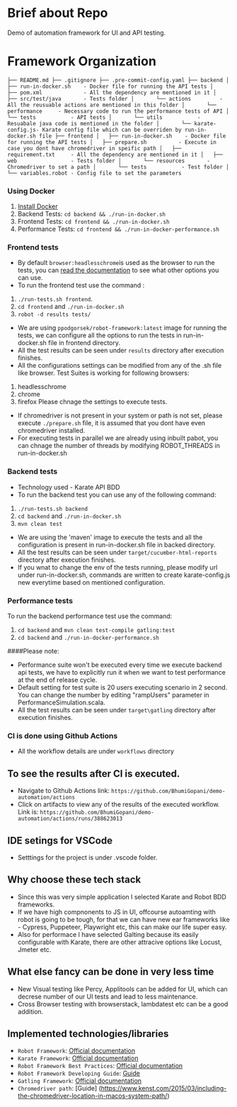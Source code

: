 # Brief about Repo
Demo of automation framework for UI and API testing. 

# Framework Organization

`├── README.md
├── .gitignore
├── .pre-commit-config.yaml
├── backend
│   ├── run-in-docker.sh    - Docker file for running the API tests
│   ├── pom.xml             - All the dependency are mentioned in it
│   ├── src/test/java       - Tests folder
│       └── actions         - All the reusuable actions are mentioned in this folder
│       └── performance     - Necessary code to run the performance tests of API
│       └── tests           - API tests
│       └── utils           - Resuabale java code is mentioned in the folder
│       └── karate-config.js- Karate config file which can be overriden by run-in-docker.sh file
├── frontend
│   ├── run-in-docker.sh    - Docker file for running the API tests
│   ├── prepare.sh          - Execute in case you dont have chromedriver in speific path
│   ├── requirement.txt     - All the dependency are mentioned in it
│   ├── web                 - Tests folder
│       └── resources       - Chromedriver to set a path
│       └── tests           - Test folder
│       └── variables.robot - Config file to set the parameters`


### Using Docker

1. [Install Docker](https://docs.docker.com/docker-for-mac/install/)
2. Backend Tests: `cd backend && ./run-in-docker.sh`
3. Frontend Tests: `cd frontend && ./run-in-docker.sh`
3. Performance Tests: `cd frontend && ./run-in-docker-performance.sh`


### Frontend tests

- By default `browser:headlesschrome`is used as the browser to run the tests, you can [read the documentation](https://robotframework.org/SeleniumLibrary/SeleniumLibrary.html#Open%20Browser)
to see what other options you can use. 
- To run the frontend test use the command :
1. `./run-tests.sh frontend`.
2. `cd frontend` and `./run-in-docker.sh`
3. `robot -d results tests/`
- We are using `ppodgorsek/robot-framework:latest` image for running the tests, we can configure all the options to run the tests in run-in-docker.sh file in frontend directory.
- All the test results can be seen under `results` directory after execution finishes.
- All the configurations settings can be modified from any of the .sh file like browser. Test Suites is working for following browsers:
1. headlesschrome
2. chrome
3. firefox
Please chnage the settings to execute tests.
- If chromedriver is not present in your system or path is not set, please execute `./prepare.sh` file, it is assumed that you dont have even chromedriver installed.
- For executing tests in parallel we are already using inbuilt pabot, you can chnage the number of threads by modifying ROBOT_THREADS in run-in-docker.sh

### Backend tests

- Technology used - Karate API BDD
- To run the backend test you can use any of the following command:
1. `./run-tests.sh backend`
2. `cd backend` and `./run-in-docker.sh`
3. `mvn clean test`
- We are using the 'maven' image to execute the tests and all the configuration is present in run-in-docker.sh file in backed directory.
- All the test results can be seen under `target/cucumber-html-reports` directory after execution finishes.
- If you wnat to change the env of the tests running, please modify url under run-in-docker.sh, commands are written to create karate-config.js new everytime based on mentioned configuration.

### Performance tests

To run the backend performance test use the command:
1. `cd backend` and `mvn clean test-compile gatling:test` 
2. `cd backend` and `./run-in-docker-performance.sh`

####Please note:
- Performance suite won't be executed every time we execute backend api tests, we have to explicitly run it when we want to test performance at the end of release cycle.
- Default setting for test suite is 20 users executing scenario in 2 second. You can change the number by editing "rampUsers" parameter in PerformanceSimulation.scala.
- All the test results can be seen under `target\gatling` directory after execution finishes.


### CI is done using Github Actions

- All the workflow details are under `workflows` directory

## To see the results after CI is executed.

- Navigate to Github Actions link: `https://github.com/BhumiGopani/demo-automation/actions`
- Click on artifacts to view any of the results of the executed workflow. Link is: `https://github.com/BhumiGopani/demo-automation/actions/runs/388623013`


## IDE setings for VSCode

- Setttings for the project is under .vscode folder.

## Why choose these tech stack

- Since this was very simple application I selected Karate and Robot BDD frameworks. 
- If we have high compnonents to JS in UI, offcourse autoamting with robot is going to be tough, for that we can have new ear frameworks like - Cypress, Puppeteer, Playwright etc, this can make our life super easy.
- Also for performace I have selected Galting because its easily configurable with Karate, there are other attracive options like Locust, Jmeter etc.

## What else fancy can be done in very less time

- New Visual testing like Percy, Applitools can be added for UI, which can decrese number of our UI tests and lead to less maintenance.
- Cross Browser testing with browserstack, lambdatest etc can be a good addition.

## Implemented technologies/libraries

- `Robot Framework`: [Official documentation](https://robotframework.org/)
- `Karate Framework`: [Official documentation](https://intuit.github.io/karate/)
- `Robot Framework Best Practices`: [Official documentation](https://github.com/robotframework/HowToWriteGoodTestCases/blob/master/HowToWriteGoodTestCases.rst)
- `Robot Framework Developing Guide`: [Guide](https://github.com/idumpling/robotx/blob/master/docs/ROBOT_BEST_PRACTICE.md)
- `Gatling Framework`: [Official documentation](https://intuit.github.io/karate/karate-gatling/)
- `Chromedriver path`:  [Guide] (https://www.kenst.com/2015/03/including-the-chromedriver-location-in-macos-system-path/)